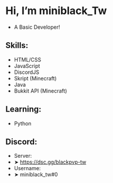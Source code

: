 # Hi, I’m miniblack_Tw
- A Basic Developer!
## Skills:
- HTML/CSS
- JavaScript
- DiscordJS
- Skript (Minecraft)
- Java
- Bukkit API (Minecraft)
## Learning:
- Python
## Discord:
- Server:
-    ➤ https://dsc.gg/blackpvp-tw 
- Username:
-    ➤ miniblack_tw#0
